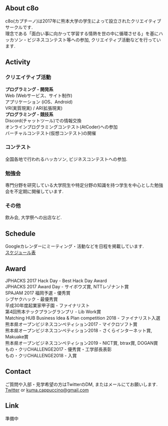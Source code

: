## About c8o

c8o(カプチーノ)は2017年に熊本大学の学生によって設立されたクリエイティブサークルです.   
理念である「面白い事に向かって学習する情熱を世の中に循環させる」を基にハッカソン・ビジネスコンテスト等への参加, クリエイティブ活動などを行っています.  

## Activity
### クリエイティブ活動
**プログラミング - 開発系**  
Web (Webサービス、サイト制作)  
アプリケーション (iOS、Android)  
VR(実質現実) / AR(拡張現実)   
**プログラミング - 競技系**  
Discord(チャットツール)での情報交換  
オンラインプログラミングコンテスト(AtCoder)への参加  
バーチャルコンテスト(仮想コンテスト)の開催  
### コンテスト
全国各地で行われるハッカソン, ビジネスコンテストへの参加.
### 勉強会
専門分野を研究している大学院生や特定分野の知識を持つ学生を中心とした勉強会を不定期に開催しています.
### その他
飲み会, 大学祭への出店など.

## Schedule
Googleカレンダーにミーティング・活動などを日程を掲載しています.  
[スケジュール表](https://calendar.google.com/calendar?cid=dWo2ZDVrcXJ0OWZiYWQybnF1c2dyMWhuZTRAZ3JvdXAuY2FsZW5kYXIuZ29vZ2xlLmNvbQ)

## Award
JPHACKS 2017 Hack Day - Best Hack Day Award  
JPHACKS 2017 Award Day - サイボウズ賞, NTTレゾナント賞  
SPAJAM 2017 福岡予選 - 優秀賞  
シブヤクハック - 最優秀賞  
平成30年度起業家甲子園 - ファイナリスト  
第4回熊本テックプラングランプリ - Lib Work賞  
Matching HUB Business Idea & Plan competition 2018 - ファイナリスト入選  
熊本県オープンビジネスコンペティション2017 - マイクロソフト賞  
熊本県オープンビジネスコンペティション2018 - さくらインターネット賞, Makuake賞  
熊本県オープンビジネスコンペティション2019 - NICT賞, btrax賞, DOGAN賞  
もの・クリCHALLENGE2017 - 優秀賞・工学部長表彰  
もの・クリCHALLENGE2018 - 入賞  

## Contact
ご質問や入部・見学希望の方はTwitterのDM, またはメールにてお願いします.  
[Twitter](https://twitter.com/c8o_dev) or kuma.cappuccino@gmail.com

## Link
準備中
